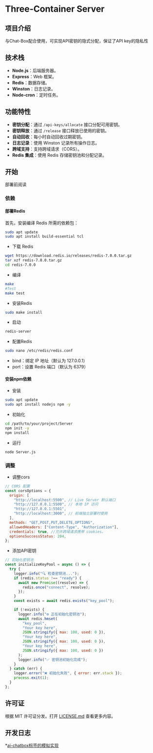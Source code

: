 # Three-Container Server

## 项目介绍
与Chat-Box配合使用，可实现API密钥的隐式分配，保证了API key的隐私性


## 技术栈
- **Node.js**：后端服务器。
- **Express**：Web 框架。
- **Redis**：数据存储。
- **Winston**：日志记录。
- **Node-cron**：定时任务。

## 功能特性
- **密钥分配**：通过 `/api-keys/allocate` 接口分配可用密钥。
- **密钥释放**：通过 `/release` 接口释放已使用的密钥。
- **自动回收**：每小时自动回收过期密钥。
- **日志记录**：使用 Winston 记录所有操作日志。
- **跨域支持**：支持跨域请求（CORS）。
- **Redis 集成**：使用 Redis 存储密钥池和分配记录。

## 开始
部署前阅读

### 依赖
#### 部署Redis

首先，安装编译 Redis 所需的依赖包：
```bash
sudo apt update
sudo apt install build-essential tcl
```

* 下载 Redis
```bash
wget https://download.redis.io/releases/redis-7.0.0.tar.gz
tar xzf redis-7.0.0.tar.gz
cd redis-7.0.0
```

* 编译
```bash
make
#Test
make test
```

* 安装Redis
```bash
sudo make install
```

* 启动
```bash
redis-server
```

* 配置Redis
```bash
sudo nano /etc/redis/redis.conf
```
* bind：绑定 IP 地址（默认为 127.0.0.1）
* port：设置 Redis 端口（默认为 6379）

#### 安装npm依赖
* 安装
```bash
sudo apt update
sudo apt install nodejs npm -y
```

* 初始化
```bash
cd /path/to/your/project/Server
npm init -y
npm install
```

* 运行
```bash
node Server.js
```
### 调整
* 调整cors
```Javascript
// CORS 配置
const corsOptions = {
  origin: [
    "http://localhost:5500", // Live Server 默认端口
    "http://127.0.0.1:5500", // 本地 IP 访问
    "http://127.0.0.1:5501",
    "http://localhost:3000", // 前端独立部署时使用
  ],
  methods: "GET,POST,PUT,DELETE,OPTIONS",
  allowedHeaders: ["Content-Type", "Authorization"],
  credentials: true, //允许跨域请求携带 cookies。
  optionsSuccessStatus: 204,
};
```
* 添加API密钥
```Javascript
// 初始化密钥池
const initializeKeyPool = async () => {
  try {
    logger.info("🔍 检查密钥池...");
    if (redis.status !== "ready") {
      await new Promise((resolve) => {
        redis.once("connect", resolve);
      });
    }
    const exists = await redis.exists("key_pool");

    if (!exists) {
      logger.info("⚙️ 正在初始化密钥池");
      await redis.hmset(
        "key_pool",
        "Your key here",
        JSON.stringify({ max: 100, used: 0 }),
        "Your key here",
        JSON.stringify({ max: 100, used: 0 }),
        "Your key here",
        JSON.stringify({ max: 100, used: 0 })
      );
      logger.info("✅ 密钥池初始化完成");
    }
  } catch (err) {
    logger.error("❌ 初始化失败", { error: err.stack });
    process.exit(1);
  }
};
```

## 许可证

根据 MIT 许可证分发。打开 [LICENSE.md](LICENSE.md) 查看更多内容。

## 开发日志

*[ai-chatbox标签的模拟实现]([https://blog.csdn.net/2401_87362551/article/details/146158267?spm=1001.2014.3001.5501](https://blog.csdn.net/2401_87362551/article/details/146168935?spm=1001.2014.3001.5502))

